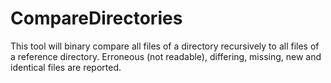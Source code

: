 # CompareDirectories

This tool will binary compare all files of a directory recursively to all
files of a reference directory. Erroneous (not readable), differing, missing,
new and identical files are reported.
